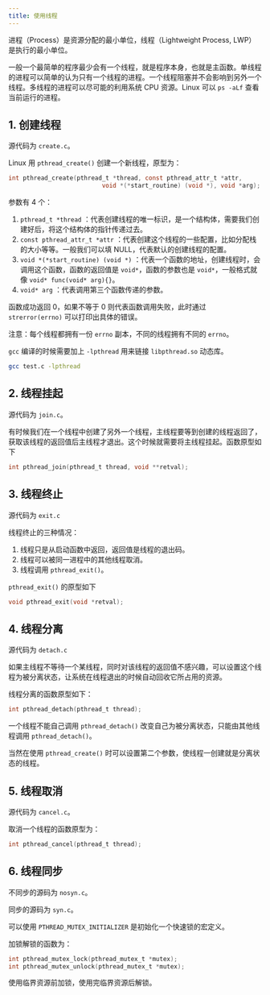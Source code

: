 ```yaml
---
title: 使用线程
---
```


进程（Process）是资源分配的最小单位，线程（Lightweight Process, LWP）是执行的最小单位。

一般一个最简单的程序最少会有一个线程，就是程序本身，也就是主函数。单线程的进程可以简单的认为只有一个线程的进程。一个线程阻塞并不会影响到另外一个线程。多线程的进程可以尽可能的利用系统 CPU 资源。Linux 可以 `ps -aLf` 查看当前运行的进程。

## 1. 创建线程

源代码为 `create.c`。

Linux 用 `pthread_create()` 创建一个新线程，原型为：

```c
int pthread_create(pthread_t *thread, const pthread_attr_t *attr,
                          void *(*start_routine) (void *), void *arg);
```

参数有 4 个：

1. `pthread_t *thread` ：代表创建线程的唯一标识，是一个结构体，需要我们创建好后，将这个结构体的指针传递过去。
2. `const pthread_attr_t *attr` ：代表创建这个线程的一些配置，比如分配栈的大小等等。一般我们可以填 NULL，代表默认的创建线程的配置。
3. `void *(*start_routine) (void *)` ：代表一个函数的地址，创建线程时，会调用这个函数，函数的返回值是 `void*`，函数的参数也是 `void*`，一般格式就像 `void* func(void* arg){}`。
4. `void* arg`  ：代表调用第三个函数传递的参数。

函数成功返回 0，如果不等于 0 则代表函数调用失败，此时通过 `strerror(errno)` 可以打印出具体的错误。

注意：每个线程都拥有一份 `errno` 副本，不同的线程拥有不同的 `errno`。

 `gcc` 编译的时候需要加上 `-lpthread` 用来链接 `libpthread.so` 动态库。

```bash
gcc test.c -lpthread
```

## 2. 线程挂起

源代码为 `join.c`。

有时候我们在一个线程中创建了另外一个线程，主线程要等到创建的线程返回了，获取该线程的返回值后主线程才退出。这个时候就需要将主线程挂起。函数原型如下

```c
int pthread_join(pthread_t thread, void **retval);
```

## 3. 线程终止

源代码为 `exit.c`

线程终止的三种情况：

1. 线程只是从启动函数中返回，返回值是线程的退出码。
2. 线程可以被同一进程中的其他线程取消。
3. 线程调用 `pthread_exit()`。

`pthread_exit()` 的原型如下

```c
void pthread_exit(void *retval);
```

## 4. 线程分离

源代码为 `detach.c`

如果主线程不等待一个某线程，同时对该线程的返回值不感兴趣，可以设置这个线程为被分离状态，让系统在线程退出的时候自动回收它所占用的资源。

线程分离的函数原型如下：

```c
int pthread_detach(pthread_t thread);
```

一个线程不能自己调用 `pthread_detach()` 改变自己为被分离状态，只能由其他线程调用 `pthread_detach()`。

当然在使用 `pthread_create()` 时可以设置第二个参数，使线程一创建就是分离状态的线程。

## 5. 线程取消

源代码为 `cancel.c`。

取消一个线程的函数原型为：

```c
int pthread_cancel(pthread_t thread);
```

## 6. 线程同步

不同步的源码为 `nosyn.c`。

同步的源码为 `syn.c`。

可以使用 `PTHREAD_MUTEX_INITIALIZER` 是初始化一个快速锁的宏定义。

加锁解锁的函数为：

```c
int pthread_mutex_lock(pthread_mutex_t *mutex);
int pthread_mutex_unlock(pthread_mutex_t *mutex);
```

使用临界资源前加锁，使用完临界资源后解锁。